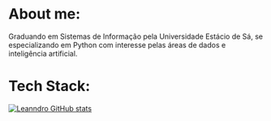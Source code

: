 # About me:

Graduando em Sistemas de Informação pela Universidade Estácio de Sá, se especializando em Python com interesse pelas áreas de dados e inteligência artificial. 

# Tech Stack:

[![Leanndro GitHub stats](https://github-readme-stats.vercel.app/api?username=anuraghazra)](https://github.com/anuraghazra/github-readme-stats)

